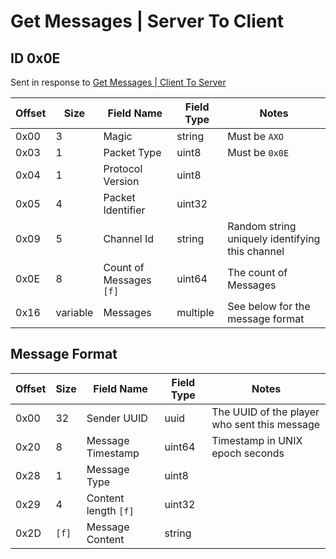 # Get Messages | Server To Client

## ID 0x0E

Sent in response to [Get Messages | Client To Server](../clientToServer/0x0E_get_messages.md)

<table>
    <thead>
        <tr>
            <th>Offset</th>
            <th>Size</th>
            <th>Field Name</th>
            <th>Field Type</th>
            <th>Notes</th>
        </tr>
    </thead>
    <tbody>
    <tr>
        <td>0x00</td>
        <td>3</td>
        <td>Magic</td>
        <td>string</td>
        <td>Must be <code>AXO</code></td>
    </tr>
        <tr>
        <td>0x03</td>
        <td>1</td>
        <td>Packet Type</td>
        <td>uint8</td>
        <td>Must be <code>0x0E</code></td>
    </tr>
    <tr>
        <td>0x04</td>
        <td>1</td>
        <td>Protocol Version</td>
        <td>uint8</td>
        <td></td>
    </tr>
    <tr>
        <td>0x05</td>
        <td>4</td>
        <td>Packet Identifier</td>
        <td>uint32</td>
        <td></td>
    </tr>
    <tr>
        <td>0x09</td>
        <td>5</td>
        <td>Channel Id</td>
        <td>string</td>
        <td>Random string uniquely identifying this channel</td>
    </tr>
    <tr>
        <td>0x0E</td>
        <td>8</td>
        <td>Count of Messages <code>[f]</code></td>
        <td>uint64</td>
        <td>The count of Messages</td>
    </tr>
    <tr>
        <td>0x16</td>
        <td>variable</td>
        <td>Messages</td>
        <td>multiple</td>
        <td>See below for the message format</td>
    </tr>
    </tbody>
</table>

## Message Format
<table>
    <thead>
        <tr>
            <th>Offset</th>
            <th>Size</th>
            <th>Field Name</th>
            <th>Field Type</th>
            <th>Notes</th>
        </tr>
    </thead>
    <tbody>
    <tr>
        <td>0x00</td>
        <td>32</td>
        <td>Sender UUID</td>
        <td>uuid</td>
        <td>The UUID of the player who sent this message</td>
    </tr>
    <tr>
        <td>0x20</td>
        <td>8</td>
        <td>Message Timestamp</td>
        <td>uint64</td>
        <td>Timestamp in UNIX epoch seconds</td>
    </tr>
    <tr>
        <td>0x28</td>
        <td>1</td>
        <td>Message Type</td>
        <td>uint8</td>
        <td></td>
    </tr>
    <tr>
        <td>0x29</td>
        <td>4</td>
        <td>Content length <code>[f]</code></td>
        <td>uint32</td>
        <td></td>
    </tr>
    <tr>
        <td>0x2D</td>
        <td><code>[f]</code></td>
        <td>Message Content</td>
        <td>string</td>
        <td></td>
    </tr>
    </tbody>
</table>
